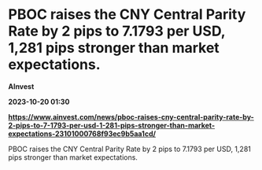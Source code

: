 # PBOC raises the CNY Central Parity Rate by 2 pips to 7.1793 per USD, 1,281 pips stronger than market expectations.
**AInvest**

**2023-10-20 01:30**

**https://www.ainvest.com/news/pboc-raises-cny-central-parity-rate-by-2-pips-to-7-1793-per-usd-1-281-pips-stronger-than-market-expectations-23101000768f93ec9b5aa1cd/**

PBOC raises the CNY Central Parity Rate by 2 pips to 7.1793 per USD, 1,281 pips stronger than market expectations.